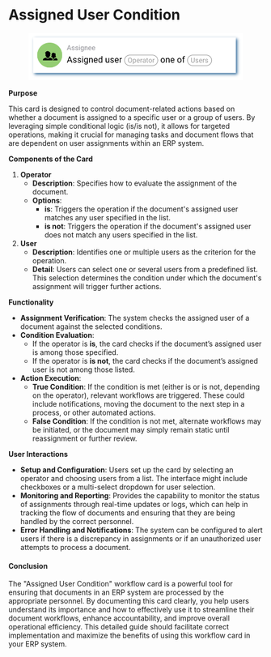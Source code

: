 # Assigned User Condition

<figure><img src="../../../.gitbook/assets/userlmn_5e16e9b23626ec1211c753fec5333513.png" alt=""><figcaption></figcaption></figure>

**Purpose**

This card is designed to control document-related actions based on whether a document is assigned to a specific user or a group of users. By leveraging simple conditional logic (is/is not), it allows for targeted operations, making it crucial for managing tasks and document flows that are dependent on user assignments within an ERP system.

**Components of the Card**

1. **Operator**
   * **Description**: Specifies how to evaluate the assignment of the document.
   * **Options**:
     * **is**: Triggers the operation if the document's assigned user matches any user specified in the list.
     * **is not**: Triggers the operation if the document's assigned user does not match any users specified in the list.
2. **User**
   * **Description**: Identifies one or multiple users as the criterion for the operation.
   * **Detail**: Users can select one or several users from a predefined list. This selection determines the condition under which the document's assignment will trigger further actions.

**Functionality**

* **Assignment Verification**: The system checks the assigned user of a document against the selected conditions.
* **Condition Evaluation**:
  * If the operator is **is**, the card checks if the document’s assigned user is among those specified.
  * If the operator is **is not**, the card checks if the document’s assigned user is not among those listed.
* **Action Execution**:
  * **True Condition**: If the condition is met (either is or is not, depending on the operator), relevant workflows are triggered. These could include notifications, moving the document to the next step in a process, or other automated actions.
  * **False Condition**: If the condition is not met, alternate workflows may be initiated, or the document may simply remain static until reassignment or further review.

**User Interactions**

* **Setup and Configuration**: Users set up the card by selecting an operator and choosing users from a list. The interface might include checkboxes or a multi-select dropdown for user selection.
* **Monitoring and Reporting**: Provides the capability to monitor the status of assignments through real-time updates or logs, which can help in tracking the flow of documents and ensuring that they are being handled by the correct personnel.
* **Error Handling and Notifications**: The system can be configured to alert users if there is a discrepancy in assignments or if an unauthorized user attempts to process a document.

#### Conclusion

The "Assigned User Condition" workflow card is a powerful tool for ensuring that documents in an ERP system are processed by the appropriate personnel. By documenting this card clearly, you help users understand its importance and how to effectively use it to streamline their document workflows, enhance accountability, and improve overall operational efficiency. This detailed guide should facilitate correct implementation and maximize the benefits of using this workflow card in your ERP system.
